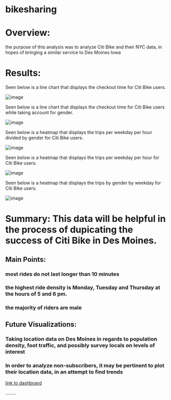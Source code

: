 # bikesharing
# Overview: 
the purpose of this analysis was to analyze Citi Bike and their NYC data, in hopes of bringing a similar service to Des Moines Iowa

# Results:
Seen below is a line chart that displays the checkout time for Citi Bike users.

![image](https://user-images.githubusercontent.com/101481759/172766338-8260ac57-688b-46d0-a70c-c462717cd0e2.png)

Seen below is a line chart that displays the checkout time for Citi Bike users while taking account for gender.

![image](https://user-images.githubusercontent.com/101481759/172766362-5f2ccd90-8538-4b78-9a05-a5b2e0e9581a.png)

Seen below is a heatmap that displays the trips per weekday per hour divided by gender for Citi Bike users.

![image](https://user-images.githubusercontent.com/101481759/172766388-be965cd5-476e-47e5-a8a4-5f980f5dd2bd.png)
 
Seen below is a heatmap that displays the trips per weekday per hour for Citi Bike users.

![image](https://user-images.githubusercontent.com/101481759/172766421-840b8c36-efaf-4532-892b-155bc3cd6d0a.png)

 
Seen below is a heatmap that displays the trips by gender by weekday for Citi Bike users.

![image](https://user-images.githubusercontent.com/101481759/172766444-4414f559-7238-4319-8645-fd3aa46ca85f.png)

 

# Summary: This data will be helpful in the process of dupicating the success of Citi Bike in Des Moines.

## Main Points: 
### most rides do not last longer than 10 minutes
### the highest ride density is Monday, Tuesday and Thursday at the hours of 5 and 6 pm.
### the majority of riders are male


## Future Visualizations:
### Taking location data on Des Moines in regards to population density, foot traffic, and possibly survey locals on levels of interest
### In order to analyze non-subscribers, it may be pertinent to plot their location data, in an attempt to find trends


[link to dashboard](https://public.tableau.com/app/profile/thomas8016/viz/Deliverable2_16547485408660/Story1?publish=yes)

........

